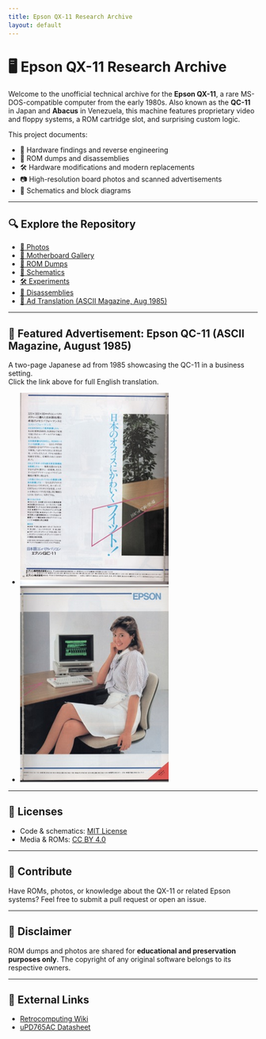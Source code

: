 ```yaml
---
title: Epson QX-11 Research Archive
layout: default
---
```


# 🖥️ Epson QX-11 Research Archive

Welcome to the unofficial technical archive for the **Epson QX-11**, a rare MS-DOS-compatible computer from the early 1980s. Also known as the **QC-11** in Japan and **Abacus** in Venezuela, this machine features proprietary video and floppy systems, a ROM cartridge slot, and surprising custom logic.

This project documents:
- 🧠 Hardware findings and reverse engineering
- 💾 ROM dumps and disassemblies
- 🛠️ Hardware modifications and modern replacements
- 📷 High-resolution board photos and scanned advertisements
- 📘 Schematics and block diagrams

---

## 🔍 Explore the Repository

- [📸 Photos](photos.md)
- [📸 Motherboard Gallery](photos/motherboard/gallery.md)
- [💾 ROM Dumps](/roms/)
- [📐 Schematics](/schematics/)
- [🛠️ Experiments](/experiments/)
- [📖 Disassemblies](/disassembly/)
- [📰 Ad Translation (ASCII Magazine, Aug 1985)](qc11_advertisement_translation.html)

---

## 📰 Featured Advertisement: Epson QC-11 (ASCII Magazine, August 1985)

A two-page Japanese ad from 1985 showcasing the QC-11 in a business setting.  
Click the link above for full English translation.

- [<img src="https://raw.githubusercontent.com/pradavic-1972/epson-qx11-research/main/magazine-scans/ascii_aug1985/thumb_qc11_advertisement_page1.jpg" alt="QC-11 Ad Page 1">](https://raw.githubusercontent.com/pradavic-1972/epson-qx11-research/main/magazine-scans/ascii_aug1985/qc11_advertisement_page1.jpg)
- [<img src="https://raw.githubusercontent.com/pradavic-1972/epson-qx11-research/main/magazine-scans/ascii_aug1985/thumb_qc11_advertisement_page2.jpg" alt="QC-11 Ad Page 2">](https://raw.githubusercontent.com/pradavic-1972/epson-qx11-research/main/magazine-scans/ascii_aug1985/qc11_advertisement_page2.jpg) 

---

## 📄 Licenses

- Code & schematics: [MIT License](LICENSE)
- Media & ROMs: [CC BY 4.0](LICENSE-CC-BY.txt)

---

## 🤝 Contribute

Have ROMs, photos, or knowledge about the QX-11 or related Epson systems? Feel free to submit a pull request or open an issue.

---

## 💾 Disclaimer

ROM dumps and photos are shared for **educational and preservation purposes only**. The copyright of any original software belongs to its respective owners.

---

## 🔗 External Links

- [Retrocomputing Wiki](https://wiki.retrocomputing.net/)
- [uPD765AC Datasheet](UPD765B.PDF)
